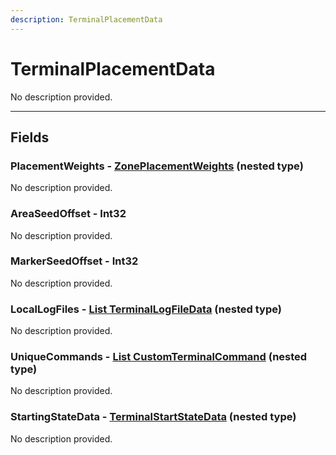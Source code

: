 ```yaml
---
description: TerminalPlacementData
---
```


# TerminalPlacementData

No description provided.

***

## Fields

### PlacementWeights - [ZonePlacementWeights](./zoneplacementweights.md) (nested type)

No description provided.

### AreaSeedOffset - Int32

No description provided.

### MarkerSeedOffset - Int32

No description provided.

### LocalLogFiles - [List TerminalLogFileData](./terminallogfiledata.md) (nested type)

No description provided.

### UniqueCommands - [List CustomTerminalCommand](./customterminalcommand.md) (nested type)

No description provided.

### StartingStateData - [TerminalStartStateData](./terminalstartstatedata.md) (nested type)

No description provided.
